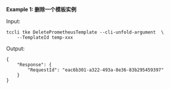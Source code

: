 **Example 1: 删除一个模板实例**



Input: 

```
tccli tke DeletePrometheusTemplate --cli-unfold-argument  \
    --TemplateId temp-xxx
```

Output: 
```
{
    "Response": {
        "RequestId": "eac6b301-a322-493a-8e36-83b295459397"
    }
}
```

